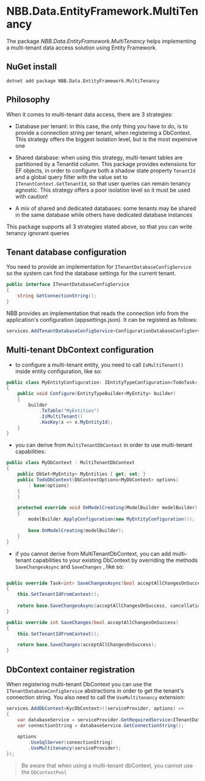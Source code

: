 NBB.Data.EntityFramework.MultiTenancy
===============

The package *NBB.Data.EntityFramework.MultiTenancy* helps implementing a multi-tenant data access solution using Entity Framework.

NuGet install
----------------
```
dotnet add package NBB.Data.EntityFramework.MultiTenancy
```

Philosophy
----------------
When it comes to multi-tenant data access, there are 3 strategies:
* Database per tenant: in this case, the only thing you have to do, is to provide a connection string per tenant, when registering a DbContext. This strategy offers the biggest isolation level, but is the most expensive one
* Shared database: when using this strategy, multi-tenant tables are partitioned by a TenantId column. This package provides extensions for EF objects, in order to configure both a shadow state property `TenantId` and a global query filter with the value set to `ITenantContext.GetTenantId`, so that user queries can remain tenancy agnostic. This strategy offers a poor isolation level so it must be used with caution!

* A mix of shared and dedicated databases: some tenants may be shared in the same database while others have dedicated database instances

This package supports all 3 strategies stated above, so that you can write tenancy ignorant queries


Tenant database configuration
----------------
You need to provide an implementation for `ITenantDatabaseConfigService` so the system can find the database settings for the current tenant.
```csharp
public interface ITenantDatabaseConfigService
{
    string GetConnectionString();
}
```

NBB provides an implementation that reads the connection info from the application's configuration (appsettings.json). It can be registerd as follows:
```csharp
services.AddTenantDatabaseConfigService<ConfigurationDatabaseConfigService>();
```

Multi-tenant DbContext configuration
----------------
* to configure a multi-tenant entity, you need to call `IsMultiTenant()` inside  entity configuration, like so:

```csharp
public class MyEntityConfiguration: IEntityTypeConfiguration<TodoTask>
{
    public void Configure(EntityTypeBuilder<MyEntity> builder)
    {
        builder
            .ToTable("MyEntities")
            .IsMultiTenant()
            .HasKey(x => x.MyEntityId);
    }
}
```

* you can derive from `MultiTenantDbContext` in order to use multi-tenant capabilities:
```csharp
public class MyDbContext : MultiTenantDbContext
{
    public DbSet<MyEntity> MyEntities { get; set; }
    public TodoDbContext(DbContextOptions<MyDbContext> options)
        : base(options)
    {
    }

    protected override void OnModelCreating(ModelBuilder modelBuilder)
    {
        modelBuilder.ApplyConfiguration(new MyEntityConfiguration());
            
        base.OnModelCreating(modelBuilder);
    }
}
```
* if you cannot derive from MultiTenantDbContext, you can add multi-tenant capabilities to your existing DbContext by overriding the methods `SaveChangesAsync` and `SaveChanges` , like so:
```csharp

public override Task<int> SaveChangesAsync(bool acceptAllChangesOnSuccess, CancellationToken cancellationToken = default)
{
    this.SetTenantIdFromContext();
   
    return base.SaveChangesAsync(acceptAllChangesOnSuccess, cancellationToken);
}

public override int SaveChanges(bool acceptAllChangesOnSuccess)
{
    this.SetTenantIdFromContext();

    return base.SaveChanges(acceptAllChangesOnSuccess);
}
```

DbContext container registration
----------------
When registering multi-tenant DbContext you can use the `ITenantDatabaseConfigService` abstractions in order to get the tenant's connection string. You also need to call the `UseMultitenancy` extension:
```csharp
services.AddDbContext<KycDbContext>((serviceProvider, options) =>
{
    var databaseService = serviceProvider.GetRequiredService<ITenantDatabaseConfigService>();
    var connectionString = databaseService.GetConnectionString();
    
    options
        .UseSqlServer(connectionString)
        .UseMultitenancy(serviceProvider);
});
```

> Be aware that when using a multi-tenant dbContext, you cannot use the `DbContextPool`




